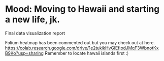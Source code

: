 # Mood: Moving to Hawaii and starting a new life, jk.
Final data visualization report

Folium heatmap has been commented out but you may check out at here.
https://colab.research.google.com/drive/1e2tukikHvGiEflpdJMqF3WbnotKxB9Ko?usp=sharing
Remember to locate hawaii islands first :)

